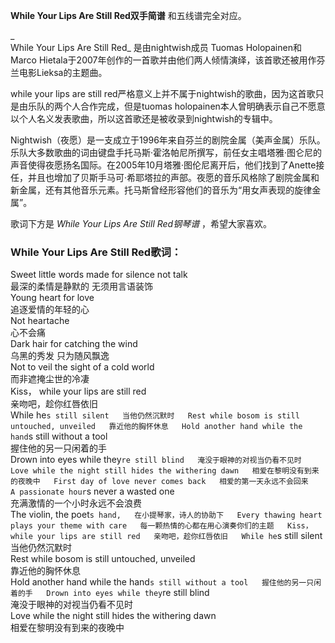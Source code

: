 

**While Your Lips Are Still Red双手简谱** 和五线谱完全对应。

_  
While Your Lips Are Still Red_ 是由nightwish成员 Tuomas Holopainen和Marco
Hietala于2007年创作的一首歌并由他们两人倾情演绎，该首歌还被用作芬兰电影Lieksa的主题曲。

  
while your lips are still red严格意义上并不属于nightwish的歌曲，因为这首歌只是由乐队的两个人合作完成，但是tuomas
holopainen本人曾明确表示自己不愿意以个人名义发表歌曲，所以这首歌还是被收录到nightwish的专辑中。

  
Nightwish（夜愿）是一支成立于1996年来自芬兰的剧院金属（美声金属）乐队。乐队大多数歌曲的词由键盘手托马斯·霍洛帕尼所撰写，前任女主唱塔雅·图仑尼的声音使得夜愿扬名国际。在2005年10月塔雅·图伦尼离开后，他们找到了Anette接任，并且也增加了贝斯手马可·希耶塔拉的声部。夜愿的音乐风格除了剧院金属和新金属，还有其他音乐元素。托马斯曾经形容他们的音乐为“用女声表现的旋律金属”。

  
歌词下方是 _While Your Lips Are Still Red钢琴谱_ ，希望大家喜欢。

### While Your Lips Are Still Red歌词：

Sweet little words made for silence not talk  
最深的柔情是静默的 无须用言语装饰  
Young heart for love  
追逐爱情的年轻的心  
Not heartache  
心不会痛  
Dark hair for catching the wind  
乌黑的秀发 只为随风飘逸  
Not to veil the sight of a cold world  
而非遮掩尘世的冷凄  
Kiss， while your lips are still red  
亲吻吧，趁你红唇依旧  
While he`s still silent  
当他仍然沉默时  
Rest while bosom is still untouched, unveiled  
靠近他的胸怀休息  
Hold another hand while the hand`s still without a tool  
握住他的另一只闲着的手  
Drown into eyes while they`re still blind  
淹没于眼神的对视当仍看不见时  
Love while the night still hides the withering dawn  
相爱在黎明没有到来的夜晚中  
First day of love never comes back  
相爱的第一天永远不会回来  
A passionate hour`s never a wasted one  
充满激情的一个小时永远不会浪费  
The violin, the poet`s hand,  
在小提琴家，诗人的协助下  
Every thawing heart plays your theme with care  
每一颗热情的心都在用心演奏你们的主题  
Kiss， while your lips are still red  
亲吻吧，趁你红唇依旧  
While he`s still silent  
当他仍然沉默时  
Rest while bosom is still untouched, unveiled  
靠近他的胸怀休息  
Hold another hand while the hand`s still without a tool  
握住他的另一只闲着的手  
Drown into eyes while they`re still blind  
淹没于眼神的对视当仍看不见时  
Love while the night still hides the withering dawn  
相爱在黎明没有到来的夜晚中


